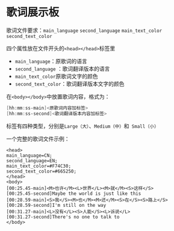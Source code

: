 # 歌词展示板

歌词文件要求：`main_language` `second_language` `main_text_color` `second_text_color`

四个属性放在文件开头的`<head></head>`标签里

- `main_language`：原歌词的语言
- `second_language` ：歌词翻译版本的语言
-  `main_text_color`原歌词文字的颜色
-  `second_text_color`：歌词翻译版本文字的颜色

在`<body></body>`中放置歌词内容，格式为：

```powershell
[hh:mm:ss-main]<原歌词内容加标签>
[hh:mm:ss-second]<歌词翻译版本内容加标签>
```

标签有四种类型，分别是`Large（大）`、`Medium（中）`和` Small（小）`

一个完整的歌词文件示例：

```
<head>
main_language=CN;
second_language=EN;
main_text_color=#F74C30;
second_text_color=#665250;
</head>
<body>
[00:25.45-main]<M>也许</M><L>世界</L><M>就</M><S>这样</S>
[00:25.45-second]Maybe the world is just like this
[00:28.59-main]<S>我</S><M>也</M><M>还</M><S>在</S><S>路上</S>
[00:28.59-second]I'm still on the way
[00:31.27-main]<L>没有</L><S>人能</S><L>诉说</L>
[00:31.27-second]There's no one to talk to
</body>
```






